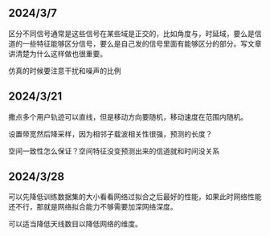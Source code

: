 ## 2024/3/7

区分不同信号通常是这些信号在某些域是正交的，比如角度与，时延域，要么是信道的一些特征能够区分信号，要么是自己发的信号里面有能够区分的部分。写文章讲清楚为什么这样做也很重要。

仿真的时候要注意干扰和噪声的比例

## 2024/3/21

撒点多个用户轨迹可以直线，但是移动方向要随机，移动速度在范围内随机。

设置带宽然后降采样，因为相邻子载波相关性很强，预测的长度？

空间一致性怎么保证？空间特征没变预测出来的信道就和时间没关系


## 2024/3/28

可以先降低训练数据集的大小看看网络过拟合之后最好的性能，如果此时网络性能还不行，那就是网络拟合能力不够需要加深网络深度。

可以适当降低天线数目以降低网络的维度。